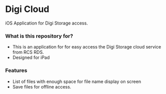 # Digi Cloud #

iOS Application for Digi Storage access.

### What is this repository for? ###

* This is an application for for easy access the Digi Storage cloud service from RCS RDS.
* Designed for iPad

### Features

* List of files with enough space for file name display on screen
* Save files for offline access.